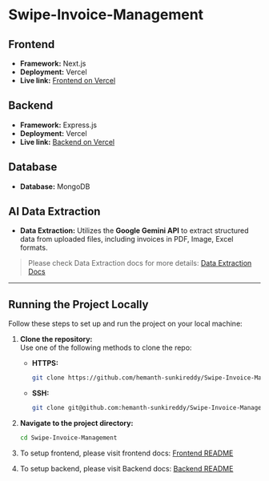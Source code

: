 # Swipe-Invoice-Management

## Frontend
- **Framework:** Next.js  
- **Deployment:** Vercel  
- **Live link:** [Frontend on Vercel](https://swipe-invoice-management-frontend.vercel.app/)  

## Backend
- **Framework:** Express.js  
- **Deployment:** Vercel  
- **Live link:** [Backend on Vercel](https://swipe-invoice-management.vercel.app/)  

## Database
- **Database:** MongoDB

## AI Data Extraction
- **Data Extraction:** Utilizes the **Google Gemini API** to extract structured data from uploaded files, including invoices in PDF, Image, Excel formats.
> Please check Data Extraction docs for more details: [Data Extraction Docs](https://github.com/hemanth-sunkireddy/Swipe-Invoice-Management/wiki/AI-Data-Extraction)
---

## Running the Project Locally

Follow these steps to set up and run the project on your local machine:

1. **Clone the repository:**  
   Use one of the following methods to clone the repo:

   - **HTTPS:**
     ```bash
     git clone https://github.com/hemanth-sunkireddy/Swipe-Invoice-Management.git
     ```
   - **SSH:**
     ```bash
     git clone git@github.com:hemanth-sunkireddy/Swipe-Invoice-Management.git
     ```

2. **Navigate to the project directory:**
   ```bash
   cd Swipe-Invoice-Management

3. To setup frontend, please visit frontend docs: [Frontend README](frontend/README.md)
4. To setup backend, please visit Backend docs: [Backend README](backend/README.md)




